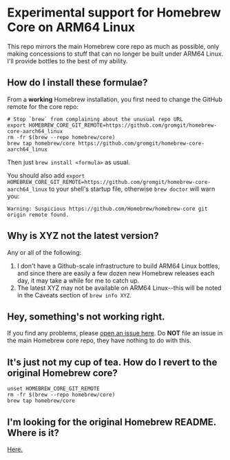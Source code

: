 # Experimental support for Homebrew Core on ARM64 Linux

This repo mirrors the main Homebrew core repo as much as possible, only making concessions to stuff that can no longer be built under ARM64 Linux. I'll provide bottles to the best of my ability.

## How do I install these formulae?

From a **working** Homebrew installation, you first need to change the GitHub remote for the core repo:
```
# Stop `brew` from complaining about the unusual repo URL
export HOMEBREW_CORE_GIT_REMOTE=https://github.com/gromgit/homebrew-core-aarch64_linux
rm -fr $(brew --repo homebrew/core)
brew tap homebrew/core https://github.com/gromgit/homebrew-core-aarch64_linux
```
Then just `brew install <formula>` as usual.

You should also add `export HOMEBREW_CORE_GIT_REMOTE=https://github.com/gromgit/homebrew-core-aarch64_linux` to your shell's startup file, otherwise `brew doctor` will warn you:
```
Warning: Suspicious https://github.com/Homebrew/homebrew-core git origin remote found.
```

## Why is XYZ not the latest version?

Any or all of the following:

1. I don't have a Github-scale infrastructure to build ARM64 Linux bottles, and since there are easily a few dozen new Homebrew releases each day, it may take a while for me to catch up.
2. The latest XYZ may not be available on ARM64 Linux--this will be noted in the Caveats section of `brew info XYZ`.

## Hey, something's not working right.

If you find any problems, please [open an issue here](https://github.com/gromgit/homebrew-core-aarch64_linux/issues/new/choose). Do **NOT** file an issue in the main Homebrew core repo, they have nothing to do with this.

## It's just not my cup of tea. How do I revert to the original Homebrew core?

```
unset HOMEBREW_CORE_GIT_REMOTE
rm -fr $(brew --repo homebrew/core)
brew tap homebrew/core
```

## I'm looking for the original Homebrew README. Where is it?

[Here.](https://github.com/Homebrew/homebrew-core/blob/master/README.md)

